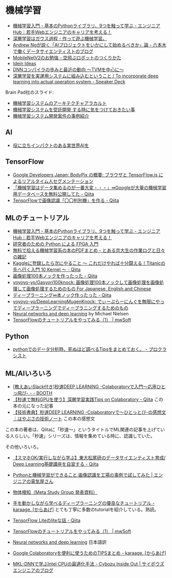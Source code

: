 # 機械学習

* [機械学習入門 - 基本のPythonライブラリ、9つを触って学ぶ - エンジニアHub｜若手Webエンジニアのキャリアを考える！](https://employment.en-japan.com/engineerhub/entry/2018/11/09/110000)
* [深層学習はガウス過程 - 作って遊ぶ機械学習。](http://machine-learning.hatenablog.com/entry/2018/01/13/142612)
* [Andrew Ngが説く「AIプロジェクトをいかにして始めるべきか」論 - 六本木で働くデータサイエンティストのブログ](https://tjo.hatenablog.com/entry/2019/03/03/145349)
* [MobileNetV2のお勉強 - 空飛ぶロボットのつくりかた](http://robonchu.hatenablog.com/entry/2018/11/24/123035)
* [Idein Ideas](https://blog.idein.jp/)
* [DNNコンパイラの歩みと最近の動向 〜TVMを中心に〜](https://www.slideshare.net/bonotake/dnn-tvm?next_slideshow=1)
* [深層学習を実運用システムに組み込むということ / To incorporate deep learning into actual operation system - Speaker Deck](https://speakerdeck.com/ysdyt/to-incorporate-deep-learning-into-actual-operation-system)

Brain Pad社のスライド:
* [機械学習システムのアーキテクチャアラカルト](https://www.slideshare.net/BrainPad/ss-131876455)
* [機械学習システムを受託開発 する時に気をつけておきたい事](https://www.slideshare.net/BrainPad/20181115-125027419)
* [機械学習システム開発案件の事例紹介](https://www.slideshare.net/BrainPad/ss-125027959)

## AI

* [役に立ちインパクトのある実世界AIを](http://ibisml.org/ibis2018/files/2018/11/kanade.pdf)

## TensorFlow

* [Google Developers Japan: BodyPix の概要: ブラウザと TensorFlow.js によるリアルタイム人セグメンテーション](https://developers-jp.googleblog.com/2019/04/bodypix-tensorflowjs.html?linkId=65622464)
* [「機械学習はデータ集めるのが一番大変・・・」⇛Googleが大量の機械学習用データベースを無料公開してた - Qiita](https://qiita.com/ryuta69/items/90dd8d79b12e10606299)
* [TensorFlowで画像認識「〇〇判別機」を作る - Qiita](https://qiita.com/too-ai/items/4fad0239b8b3c465fe6d)


## MLのチュートリアル

* [機械学習入門 - 基本のPythonライブラリ、9つを触って学ぶ - エンジニアHub｜若手Webエンジニアのキャリアを考える！](https://employment.en-japan.com/engineerhub/entry/2018/11/09/110000)
* [研究者のための Python による FPGA 入門](https://www.slideshare.net/ryos36/python-fpga-74774921)
* [無料で拾える機械学習系の本のPDFまとめ - とある京大生の作業ログと日々の雑記](http://komi1230.hatenablog.com/entry/2019/03/14/154236)
* [Kaggleに登録したら次にやること ～ これだけやれば十分闘える！Titanicの先へ行く入門 10 Kernel ～ - Qiita](https://qiita.com/upura/items/3c10ff6fed4e7c3d70f0)
* [画像処理100本ノックを作ったった - Qiita](https://qiita.com/yoyoyo_/items/2ef53f47f87dcf5d1e14)
* [yoyoyo-yo/Gasyori100knock: 画像処理100本ノックして画像処理を画像処理して画像処理するためのもの For Japanese, English and Chinese](https://github.com/yoyoyo-yo/Gasyori100knock)
* [ディープラーニング∞本ノック作ったった - Qiita](https://qiita.com/yoyoyo_/items/cd5b859341106c3b52f9)
* [yoyoyo-yo/DeepLearningMugenKnock: でぃーぷらーにんぐを無限にやってディープラーニングでディープラニングするためのもの](https://github.com/yoyoyo-yo/DeepLearningMugenKnock)
* [Neural networks and deep learning](http://nnadl-ja.github.io/nnadl_site_ja/index.html) by Michael Nielsen
* [TensorFlowのチュートリアルをやってみる（1） | mwSoft](http://www.mwsoft.jp/programming/tensor/tutorial_beginners.html)

## Python

* [pythonでのデータ分析時、死ぬほど調べるTipsをまとめておく。 - プロクラシスト](https://www.procrasist.com/entry/python-tips)

## ML/AIいろいろ

* [[教えあいSlack付き]秒速DEEP LEARNING -Colaboratoryで入門〜応用ひとっ飛び- - - BOOTH](https://booth.pm/ja/items/1043171)
* [【秒速で無料GPUを使う】深層学習実践Tips on Colaboratory - Qiita](https://qiita.com/tomo_makes/items/b3c60b10f7b25a0a5935) この本の元になった記事
* [【技術書典】秒速DEEP LEARNING -Colaboratoryで〜ひとっとび-の感想文｜はやぶさの技術ノート](https://cpp-learning.com/deep_learning_colaboratory/) この本の感想文

この本の著者は、Qiitaに「秒速〜」というタイトルでML関連の記事を上げている人らしい。「秒速」シリーズは、情報を集めている時に、認識していた。

その他いろいろ。

* [【スマホOK/実行しながら学ぶ】東大松尾研のデータサイエンティスト育成/ Deep Learning基礎講座を自習する - Qiita](https://qiita.com/tomo_makes/items/5d6f5860bb793e3b354a)
* [Pythonと機械学習ができること 画像認識を工場の事例で試してみた | エンジニアの電気屋さん](https://misoji-engineer.com/archives/python-program.html)
* [物体検知（Meta Study Group 発表資料）](https://www.slideshare.net/cvpaperchallenge/meta-study-group)
* [手を動かしながら学べるディープラーニングの優良なチュートリアル - karaage. [からあげ]](https://karaage.hatenadiary.jp/entry/2018/10/29/073000) とても丁寧に多数のtutorialを紹介している。熟読。
* [TensorFlow Liteのliteな話 - Qiita](https://qiita.com/hnakagawa/items/300e50134b03fb3e0350)
* [TensorFlowのチュートリアルをやってみる（1） | mwSoft](http://www.mwsoft.jp/programming/tensor/tutorial_beginners.html)
* [Neural networks and deep learning](http://nnadl-ja.github.io/nnadl_site_ja/index.html) 日本語訳
* [Google Colaboratoryを便利に使うためのTIPSまとめ - karaage. [からあげ]](https://karaage.hatenadiary.jp/entry/2018/12/17/073000)

* [MKL-DNNで学ぶIntel CPUの最適化手法 - Cybozu Inside Out | サイボウズエンジニアのブログ](https://blog.cybozu.io/entry/2019/04/15/170000)
